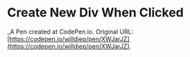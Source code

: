 # Create New Div When Clicked
 _A Pen created at CodePen.io. Original URL: [https://codepen.io/willdiep/pen/XWJarJZ](https://codepen.io/willdiep/pen/XWJarJZ).

 